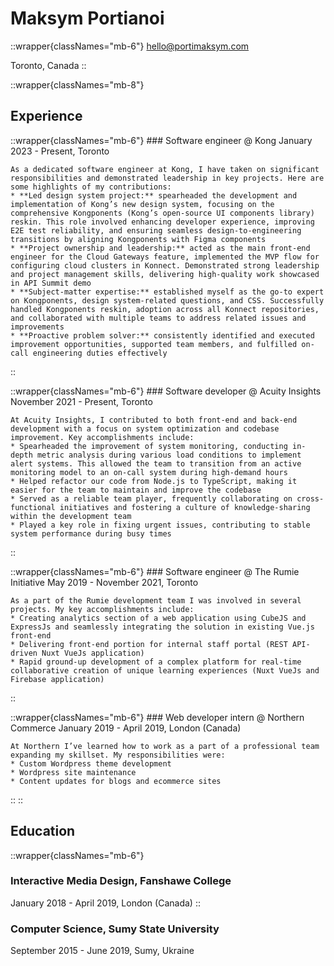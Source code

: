 # Maksym Portianoi

::wrapper{classNames="mb-6"}
hello@portimaksym.com

Toronto, Canada
::

::wrapper{classNames="mb-8"}
## Experience

  ::wrapper{classNames="mb-6"}
    ### Software engineer @ Kong
    January 2023 - Present, Toronto

    As a dedicated software engineer at Kong, I have taken on significant responsibilities and demonstrated leadership in key projects. Here are some highlights of my contributions:
    * **Led design system project:** spearheaded the development and implementation of Kong’s new design system, focusing on the comprehensive Kongponents (Kong’s open-source UI components library) reskin. This role involved enhancing developer experience, improving E2E test reliability, and ensuring seamless design-to-engineering transitions by aligning Kongponents with Figma components
    * **Project ownership and leadership:** acted as the main front-end engineer for the Cloud Gateways feature, implemented the MVP flow for configuring cloud clusters in Konnect. Demonstrated strong leadership and project management skills, delivering high-quality work showcased in API Summit demo
    * **Subject-matter expertise:** established myself as the go-to expert on Kongponents, design system-related questions, and CSS. Successfully handled Kongponents reskin, adoption across all Konnect repositories, and collaborated with multiple teams to address related issues and improvements
    * **Proactive problem solver:** consistently identified and executed improvement opportunities, supported team members, and fulfilled on-call engineering duties effectively
  ::

  ::wrapper{classNames="mb-6"}
    ### Software developer @ Acuity Insights
    November 2021 - Present, Toronto

    At Acuity Insights, I contributed to both front-end and back-end development with a focus on system optimization and codebase improvement. Key accomplishments include:
    * Spearheaded the improvement of system monitoring, conducting in-depth metric analysis during various load conditions to implement alert systems. This allowed the team to transition from an active monitoring model to an on-call system during high-demand hours
    * Helped refactor our code from Node.js to TypeScript, making it easier for the team to maintain and improve the codebase
    * Served as a reliable team player, frequently collaborating on cross-functional initiatives and fostering a culture of knowledge-sharing within the development team
    * Played a key role in fixing urgent issues, contributing to stable system performance during busy times
  ::

  ::wrapper{classNames="mb-6"}
    ### Software engineer @ The Rumie Initiative
    May 2019 - November 2021, Toronto

    As a part of the Rumie development team I was involved in several projects. My key accomplishments include:
    * Creating analytics section of a web application using CubeJS and ExpressJs and seamlessly integrating the solution in existing Vue.js front-end
    * Delivering front-end portion for internal staff portal (REST API-driven Nuxt VueJs application)
    * Rapid ground-up development of a complex platform for real-time collaborative creation of unique learning experiences (Nuxt VueJs and Firebase application)
  ::

  ::wrapper{classNames="mb-6"}
    ### Web developer intern @ Northern Commerce
    January 2019 - April 2019, London (Canada)

    At Northern I’ve learned how to work as a part of a professional team expanding my skillset. My responsibilities were:
    * Custom Wordpress theme development
    * Wordpress site maintenance
    * Content updates for blogs and ecommerce sites
  ::
::

## Education

::wrapper{classNames="mb-6"}
### Interactive Media Design, Fanshawe College
January 2018 - April 2019, London (Canada)
::

### Computer Science, Sumy State University
September 2015 - June 2019, Sumy, Ukraine
